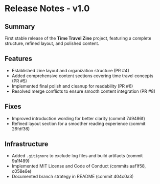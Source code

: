 # Release Notes - v1.0

## Summary
First stable release of the **Time Travel Zine** project, featuring a complete structure, refined layout, and polished content.

## Features
- Established zine layout and organization structure (PR #4)  
- Added comprehensive content sections covering time travel concepts (PR #5)  
- Implemented final polish and cleanup for readability (PR #6)  
- Resolved merge conflicts to ensure smooth content integration (PR #8)  

## Fixes
- Improved introduction wording for better clarity (commit 7d9486f)  
- Refined layout section for a smoother reading experience (commit 26fdf36)  

## Infrastructure
- Added `.gitignore` to exclude log files and build artifacts (commit 9a1f489)  
- Implemented MIT License and Code of Conduct (commits aaf1f58, c058e6e)  
- Documented branch strategy in README (commit 404c0a3)  
